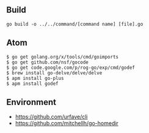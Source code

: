 ## Build

`go build -o ../../command/[command name] [file].go`

## Atom

```
$ go get golang.org/x/tools/cmd/goimports
$ go get github.com/nsf/gocode
$ go get code.google.com/p/rog-go/exp/cmd/godef
$ brew install go-delve/delve/delve
$ apm install go-plus
$ apm install godef
```

## Environment

- https://github.com/urfave/cli
- https://github.com/mitchellh/go-homedir
